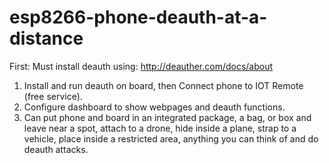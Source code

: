# esp8266-phone-deauth-at-a-distance

First: Must install deauth using: http://deauther.com/docs/about

1) Install and run deauth on board, then Connect phone to IOT Remote (free service).
2) Configure dashboard to show webpages and deauth functions.
3) Can put phone and board in an integrated package, a bag, or box and leave near a spot, attach to a drone, hide inside a plane, strap to a vehicle, place inside a restricted area, anything you can think of and do deauth attacks.
